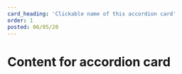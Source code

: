 ```yaml
---
card_heading: 'Clickable name of this accordion card'
order: 1
posted: 06/05/20
---
```


<h1 class="display-1">Content for accordion card</h1>
